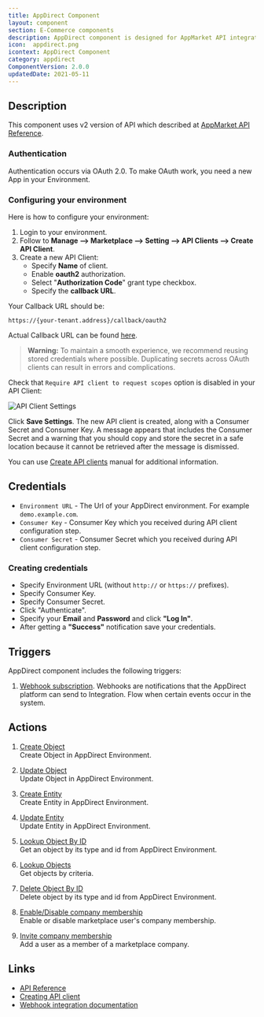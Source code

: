 ```yaml
---
title: AppDirect Component
layout: component
section: E-Commerce components
description: AppDirect component is designed for AppMarket API integration.
icon:  appdirect.png
icontext: AppDirect Component
category: appdirect
ComponentVersion: 2.0.0
updatedDate: 2021-05-11
---
```


## Description

This component uses v2 version of API which described at [AppMarket API Reference](https://help.appdirect.com/api/appmarket.html).

### Authentication

Authentication occurs via OAuth 2.0. To make OAuth work, you need a new App in your Environment.

### Configuring your environment

Here is how to configure your environment:

1.  Login to your environment.
2.  Follow to **Manage --> Marketplace -->  Setting -->  API Clients --> Create API Client**.
3.  Create a new API Client:
    -   Specify **Name** of client.
    -   Enable **oauth2** authorization.
    -   Select "**Authorization Code**" grant type checkbox.
    -   Specify the **callback URL**.

Your Callback URL should be:

```
https://{your-tenant.address}/callback/oauth2
```
Actual Callback URL can be found [here](/guides/oauth-callback-redirect-url.html).

>**Warning:** To maintain a smooth experience, we recommend reusing stored credentials where possible. Duplicating secrets across OAuth clients can result in errors and complications.

Check that `Require API client to request scopes` option is disabled in your API Client:

![API Client Settings](https://user-images.githubusercontent.com/22715422/78552759-be8ddf00-7810-11ea-8e60-498b2c4e6038.png)

Click **Save Settings**. The new API client is created, along with a Consumer Secret and Consumer Key. A message appears that includes the Consumer Secret and a warning that you should copy and store the secret in a safe location because it cannot be retrieved after the message is dismissed.

You can use [Create API clients](https://help.appdirect.com/appmarket/Default.htm#MarketplaceManager/api-client-create.html) manual for additional information.

## Credentials

-   `Environment URL` - The Url of your AppDirect environment. For example `demo.example.com`.
-   `Consumer Key` - Consumer Key which you received during API client configuration step.
-   `Consumer Secret` - Consumer Secret which you received during API client configuration step.

### Creating credentials

-   Specify Environment URL (without `http://` or `https://` prefixes).
-   Specify Consumer Key.
-   Specify Consumer Secret.
-   Click "Authenticate".
-   Specify your **Email** and **Password** and click **"Log In"**.
-   After getting a **"Success"** notification save your credentials.

## Triggers

AppDirect component includes the following triggers:

  1. [Webhook subscription](/components/appdirect/triggers#webhook-subscription).
  Webhooks are notifications that the AppDirect platform can send to Integration.
  Flow when certain events occur in the system.

## Actions

  1. [Create Object](/components/appdirect/actions#create-object)                                                           
  Create Object in AppDirect Environment.

  2. [Update Object](/components/appdirect/actions#update-object)                                                            
  Update Object in AppDirect Environment.

  3. [Create Entity](/components/appdirect/actions#create-entity)                                                            
  Create Entity in AppDirect Environment.

  4. [Update Entity](/components/appdirect/actions#update-entity)                                                            
  Update Entity in AppDirect Environment.

  5. [Lookup Object By ID](/components/appdirect/actions#lookup-object-by-id)                                                   
  Get an object by its type and id from AppDirect Environment.

  6. [Lookup Objects](/components/appdirect/actions#lookup-objects)                                                             
  Get objects by criteria.

  7. [Delete Object By ID](/components/appdirect/actions#delete-object-by-id)                                                
  Delete object by its type and id from AppDirect Environment.

  8. [Enable/Disable company membership](/components/appdirect/actions#enabledisable-company-membership)                     
  Enable or disable marketplace user's company membership.

  9. [Invite company membership](/components/appdirect/actions#invite-company-membership)                                       
  Add a user as a member of a marketplace company.

## Links

-   [API Reference](https://help.appdirect.com/api/appmarket.html)
-   [Creating API client](https://help.appdirect.com/appmarket/Default.htm#MarketplaceManager/api-client-create.html)
-   [Webhook integration documentation](https://help.appdirect.com/appmarket/Default.htm#MarketplaceManager/mm-set-integ-webhook.htm)
